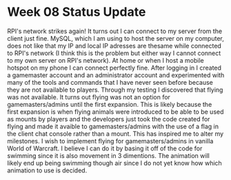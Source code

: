 # Week 08 Status Update

RPI's network strikes again! It turns out I can connect to my server from the client just fine. MySQL, which I am using to host the server on my computer, does not like that my 
IP and local IP adresses are thesame while connected to RPI's network (I think this is the problem but either way I cannot connect to my own server on RPI's network). At home or 
when I host a mobile hotspot on my phone I can connect perfectly fine. After logging in I created a gamemaster account and an administrator account and experimented with many of
the tools and commands that I have never seen before because they are not available to players. Through my testing I discovered that flying was not available. It turns out flying 
was not an option for gamemasters/admins until the first expansion. This is likely because the first expansion is when flying animals were introduced to be able to be used as mounts
by players and the developers just took the code created for flying and made it avaible to gamemasters/admins with the use of a flag in the client chat console rather than a mount.
This has inspired me to alter my milestones. I wish to implement flying for gamemasters/admins in vanilla World of Warcraft. I believe I can do it by basing it off of the code for 
swimming since it is also movement in 3 dimentions. The animation will likely end up being swimming though air since I do not yet know how which animation to use is decided.